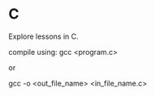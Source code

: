 # C
Explore lessons in C. 

compile using:
gcc <program.c>

or

gcc -o <out_file_name> <in_file_name.c>
